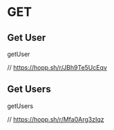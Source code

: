 # GET

## Get User

getUser

// https://hopp.sh/r/JBh9Te5UcEqv

## Get Users

getUsers

// https://hopp.sh/r/Mfa0Arg3zIqz
